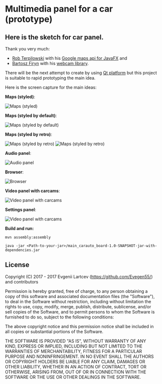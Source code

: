 # Multimedia panel for a car (prototype)
## Here is the sketch for car panel. 

Thank you very much:
- [Rob Terpilowski](https://github.com/rterp) with his [Google maps api for JavaFX](https://github.com/rterp/GMapsFX) and
- [Bartosz Firyn](https://github.com/sarxos) with his [webcam library](https://github.com/sarxos/webcam-capture).


There will be the next attempt to create by using [Qt platform](https://www.qt.io/) but this project is suitable to rapid prototyping the main idea.

Here is the screen capture for the main ideas:

**Maps (styled)**:

![**Maps (styled)**](https://raw.githubusercontent.com/Evegen55/main_carauto_board/master/src/test/resources/for_readme/1.PNG)

**Maps (styled by default)**:

![**Maps (styled by default)**](https://raw.githubusercontent.com/Evegen55/main_carauto_board/master/src/test/resources/for_readme/1.1.PNG)

**Maps (styled by retro)**:

![**Maps (styled by retro)**](https://raw.githubusercontent.com/Evegen55/main_carauto_board/master/src/test/resources/for_readme/retro1.png)
![**Maps (styled by retro)**](https://raw.githubusercontent.com/Evegen55/main_carauto_board/master/src/test/resources/for_readme/retro2.png)

**Audio panel**:

![**Audio panel**](https://raw.githubusercontent.com/Evegen55/main_carauto_board/master/src/test/resources/for_readme/2.PNG)

**Browser**:

![**Browser**](https://raw.githubusercontent.com/Evegen55/main_carauto_board/master/src/test/resources/for_readme/web.PNG)

**Video panel with carcams**:

![**Video panel with carcams**](https://raw.githubusercontent.com/Evegen55/main_carauto_board/master/src/test/resources/for_readme/4.PNG)

**Settings panel**:

![**Video panel with carcams**](https://raw.githubusercontent.com/Evegen55/main_carauto_board/master/src/test/resources/for_readme/settings.PNG)

**Build and run:**

`mvn assembly:assembly`

`java -jar <Path-to-your-jar>/main_carauto_board-1.0-SNAPSHOT-jar-with-dependencies.jar`

## License

Copyright (C) 2017 - 2017 Evgenii Lartcev (https://github.com/Evegen55/) and contributors

Permission is hereby granted, free of charge, to any person obtaining a copy of this software and associated documentation files (the "Software"), to deal in the Software without restriction, including without limitation the rights to use, copy, modify, merge, publish, distribute, sublicense, and/or sell copies of the Software, and to permit persons to whom the Software is furnished to do so, subject to the following conditions:

The above copyright notice and this permission notice shall be included in all copies or substantial portions of the Software.

THE SOFTWARE IS PROVIDED "AS IS", WITHOUT WARRANTY OF ANY KIND, EXPRESS OR IMPLIED, INCLUDING BUT NOT LIMITED TO THE WARRANTIES OF MERCHANTABILITY, FITNESS FOR A PARTICULAR PURPOSE AND NONINFRINGEMENT. IN NO EVENT SHALL THE AUTHORS OR COPYRIGHT HOLDERS BE LIABLE FOR ANY CLAIM, DAMAGES OR OTHER LIABILITY, WHETHER IN AN ACTION OF CONTRACT, TORT OR OTHERWISE, ARISING FROM, OUT OF OR IN CONNECTION WITH THE SOFTWARE OR THE USE OR OTHER DEALINGS IN THE SOFTWARE.